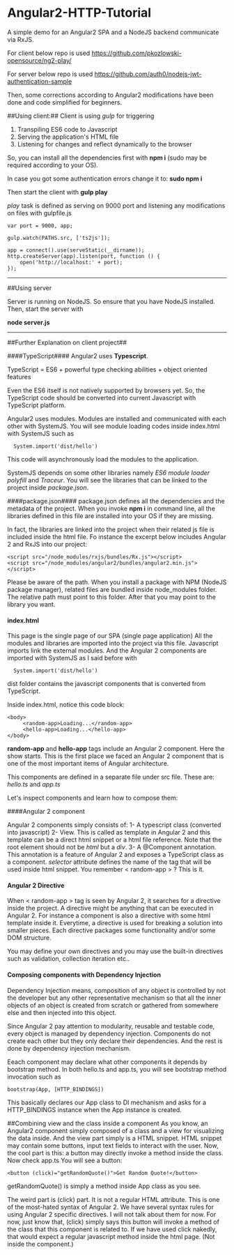 # Angular2-HTTP-Tutorial
A simple demo for an Angular2 SPA and a NodeJS backend communicate via RxJS.

For client below repo is used
https://github.com/pkozlowski-opensource/ng2-play/

For server below repo is used
https://github.com/auth0/nodejs-jwt-authentication-sample

Then, some corrections according to Angular2 modifications have been done and code simplified for beginners.

##Using client:##
Client is using *gulp* for triggering

 1. Transpiling ES6 code to Javascript
 2. Serving the application's HTML file
 3. Listening for changes and reflect dynamically to the browser

So, you can install all the dependencies first with
**npm i**  (sudo may be required according to your OS).

In case you got some authentication errors change it to:
**sudo npm i**

Then start the client with 
**gulp play**

*play* task is defined as serving on 9000 port and listening any modifications on files with gulpfile.js

    var port = 9000, app;

    gulp.watch(PATHS.src, ['ts2js']);

    app = connect().use(serveStatic(__dirname));
    http.createServer(app).listen(port, function () {
        open('http://localhost:' + port);
    });


----------

##Using server

Server is running on NodeJS. So ensure that you have NodeJS installed.
Then, start the server with

**node server.js**


----------


##Further Explanation on client project##

####TypeScript####
Angular2 uses **Typescript**. 

TypeScript = ES6 + powerful type checking abilities + object oriented features

Even the ES6 itself is not natively supported by browsers yet. So, the TypeScript code should be converted into current Javascript with TypeScript platform.

Angular2 uses modules. Modules are installed and communicated with each other with SystemJS.
You will see module loading codes inside index.html with SystemJS such as 

      System.import('dist/hello')

This code will asynchronously load the modules to the application.

SystemJS depends on some other libraries namely  *ES6 module loader polyfill* and *Traceur*. You will see the  libraries that can be linked to the project inside *package.json*.

####package.json####
package.json defines all the dependencies and the metadata of the project. When you invoke **npm i** in command line, all the libraries  defined in this file are installed into your OS if they are missing.

In fact, the libraries are linked into the project when their related js file is included inside the html file. Fo instance the excerpt below includes Angular 2 and RxJS into our project:

    <script src="/node_modules/rxjs/bundles/Rx.js"></script>
	<script src="/node_modules/angular2/bundles/angular2.min.js">
	</script>

Please be aware of the path. When you install a package with NPM (NodeJS package manager), related files are bundled inside node_modules folder. The relative path must point to this folder. After that you may point to the library you want.


#### index.html ####
This page is the single page of our SPA (single page application)
All the modules and libraries are imported into the project via this file. Javascript imports link the external modules. And the Angular 2 components are imported with SystemJS as I said before with 

      System.import('dist/hello')

dist folder contains the javascript components that is converted from TypeScript.

Inside index.html, notice this code block:

    <body>
         <random-app>Loading...</random-app>
         <hello-app>Loading...</hello-app>
    </body>
 
 **random-app** and **hello-app** tags include an Angular 2 component. Here the show starts. This is the first place we faced an Angular 2 component that is one of the most important items of Angular architecture.
 
 This components are defined in a separate file under src file. These are:
*hello.ts* and *app.ts*

Let's inspect components and learn how to compose them:

####Angular 2 component

Angular 2 components simply consists of:
1- A typescript class (converted into javascript)
2- View. This is called as template in Angular 2 and this template can be a direct html snippet or a html file reference. Note that the root element should not be *html* but a *div*.
3- A @Component annotation. This annotation is a feature of Angular 2 and exposes a TypeScript class as a component. *selector* attribute defines the name of the tag that will be used inside html snippet. You remember < random-app > ? This is it.

#### Angular 2 Directive
When < random-app > tag is seen by Angular 2, it searches for a directive inside the project. A directive might be anything that can be executed in Angular 2. For instance a component is also a directive with some html template inside it. 
Everytime, a directive is used for breaking a solution into smaller pieces. Each directive packages some functionality and/or some DOM structure.

You may define your own directives and you may use the built-in directives such as validation, collection iteration etc..

#### Composing components with Dependency Injection
Dependency Injection means, composition of any object is controlled by not the developer but any other representative mechanism so that all the inner objects of an object is created from scratch or gathered from somewhere else and then injected into this object.

Since Angular 2 pay attention to modularity, reusable and testable code, every object is managed by dependency injection. Components do not create each other but they only declare their dependencies. And the rest is done by dependency injection mechanism.

Eeach component may declare what other components it depends by bootstrap method. In both hello.ts and app.ts, you will see bootstrap method invocation such as 

    bootstrap(App, [HTTP_BINDINGS])
 
 This basically declares our App class to DI mechanism and asks for a HTTP_BINDINGS instance when the App instance is created.

##Combining view and the class inside a component
As you know, an Angular2 component simply composed of a class and a view for visualizing the data inside.
And the view part simply is a HTML snippet. HTML snippet may contain some buttons, input text fields to interact with the user. Now, the cool part is this: a button may directly invoke a method inside the class.
Now check app.ts
You will see a button:

    <button (click)="getRandomQuote()">Get Random Quote!</button>

getRandomQuote() is simply a method inside App class as you see.

The weird part is (click) part. It is not a regular HTML attribute. This is one of the most-hated syntax of Angular 2. We have several syntax rules for using Angular 2 specific directives. I will not talk about them for now. 
For now, just know that, (click) simply says this button will invoke a method of the class that this component is related to. If we have used click nakedly, that would expect a regular javascript method inside the html page. (Not inside the component.)

